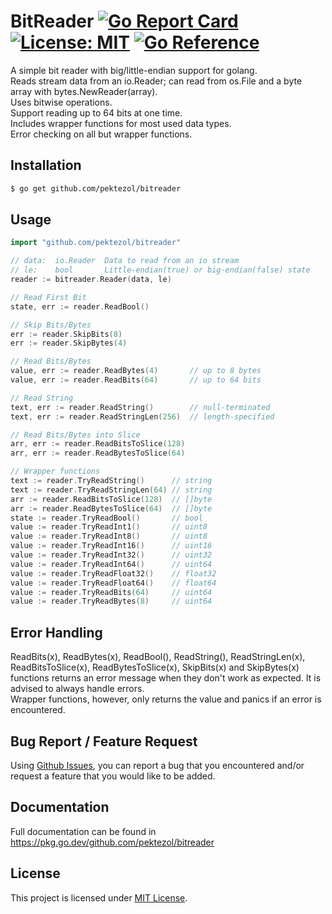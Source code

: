 # BitReader [![Go Report Card](https://goreportcard.com/badge/github.com/pektezol/bitreader)](https://goreportcard.com/report/github.com/pektezol/bitreader) [![License: MIT](https://img.shields.io/badge/License-MIT-yellow.svg)](https://github.com/pektezol/bitreader/blob/main/LICENSE) [![Go Reference](https://pkg.go.dev/badge/github.com/pektezol/bitreader.svg)](https://pkg.go.dev/github.com/pektezol/bitreader)
A simple bit reader with big/little-endian support for golang.\
Reads stream data from an io.Reader; can read from os.File and a byte array with bytes.NewReader(array).\
Uses bitwise operations.\
Support reading up to 64 bits at one time.\
Includes wrapper functions for most used data types.\
Error checking on all but wrapper functions.

## Installation
```bash
$ go get github.com/pektezol/bitreader
```

## Usage

```go
import "github.com/pektezol/bitreader"

// data:  io.Reader  Data to read from an io stream
// le:    bool       Little-endian(true) or big-endian(false) state
reader := bitreader.Reader(data, le)

// Read First Bit
state, err := reader.ReadBool()

// Skip Bits/Bytes
err := reader.SkipBits(8)
err := reader.SkipBytes(4)

// Read Bits/Bytes
value, err := reader.ReadBytes(4)       // up to 8 bytes
value, err := reader.ReadBits(64)       // up to 64 bits

// Read String
text, err := reader.ReadString()        // null-terminated
text, err := reader.ReadStringLen(256)  // length-specified

// Read Bits/Bytes into Slice
arr, err := reader.ReadBitsToSlice(128)
arr, err := reader.ReadBytesToSlice(64)

// Wrapper functions
text := reader.TryReadString()      // string
text := reader.TryReadStringLen(64) // string
arr := reader.ReadBitsToSlice(128)  // []byte
arr := reader.ReadBytesToSlice(64)  // []byte
state := reader.TryReadBool()       // bool
value := reader.TryReadInt1()       // uint8
value := reader.TryReadInt8()       // uint8
value := reader.TryReadInt16()      // uint16
value := reader.TryReadInt32()      // uint32
value := reader.TryReadInt64()      // uint64
value := reader.TryReadFloat32()    // float32
value := reader.TryReadFloat64()    // float64
value := reader.TryReadBits(64)     // uint64
value := reader.TryReadBytes(8)     // uint64
```

## Error Handling
ReadBits(x), ReadBytes(x), ReadBool(), ReadString(), ReadStringLen(x), ReadBitsToSlice(x), ReadBytesToSlice(x), SkipBits(x) and SkipBytes(x) functions returns an error message when they don't work as expected. It is advised to always handle errors. \
Wrapper functions, however, only returns the value and panics if an error is encountered.

## Bug Report / Feature Request
Using [Github Issues](https://github.com/pektezol/BitReader/issues/new/choose), you can report a bug that you encountered and/or request a feature that you would like to be added.

## Documentation

Full documentation can be found in https://pkg.go.dev/github.com/pektezol/bitreader

## License
This project is licensed under [MIT License](LICENSE).
